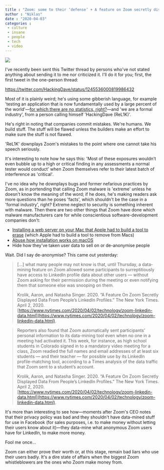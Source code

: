 ```yaml
---
title : "Zoom: some to their ‘defense’ + A feature on Zoom secretly displayed data from people’s LinkedIn profiles"
author : "Niklas"
date : "2020-04-03"
categories : 
 - culture
 - insane
 - people
 - tech
 - video
---
```


![](https://niklasblog.com/wp-content/image-19.png)

I've recently been sent this Twitter thread by persons who've not stated anything about sending it to me nor criticized it. I'll do it for you; first, the first tweet in the one-person thread:

https://twitter.com/HackingDave/status/1245536000819986432

Most of it is plainly weird; he's using some gibberish language, for example 'testing an application that is now fundamentally used by a large percent of the world'—[for which there are no statistics, right?](https://finance.yahoo.com/news/zoom-takes-lead-over-microsoft-201912897.html)—and 'we are a formal industry', from a person calling himself 'HackingDave (ReL1K)'.

He's right in noting that companies commit mistakes. We're humans. We build stuff. The stuff will be flawed unless the builders make an effort to make sure the stuff is not flawed.

'ReL1K' downplays Zoom's mistakes to the point where one cannot take his speech seriously.

It's interesting to note how he says this: 'Most of these exposures wouldn't even bubble up to a high or critical finding in any assessments a normal tester would conduct' when Zoom themselves refer to their latest batch of interference as 'critical'.

I've no idea why he downplays bugs and former nefarious practices by Zoom, as in portending that calling Zoom malware is 'extreme' unless he doesn't know the meaning of the word; if he does, he's making readers ask more questions than he poses 'facts', which shouldn't be the case in a 'formal industry', right? Extreme neglect to security is something inherent with malware. Then there are two other things that Zoom have done which malware manufacturers care for while conscientious software-development companies don't:

- [Installing a web server on your Mac that Apple had to build a tool to erase](https://protonmail.com/blog/zoom-privacy-issues/) (which Apple had to build a tool to remove from Macs)
- [Abuse how installation works on macOS](https://niklasblog.com/?p=24503)
- Hide how they've taken user data to sell on or de-anonymise people

Wait. Did I say de-anonymise? This came out yesterday:

> \[...\] what many people may not know is that, until Thursday, a data-mining feature on Zoom allowed some participants to surreptitiously have access to LinkedIn profile data about other users — without Zoom asking for their permission during the meeting or even notifying them that someone else was snooping on them.
> 
> Krolik, Aaron, and Natasha Singer. 2020. “A Feature On Zoom Secretly Displayed Data From People’s LinkedIn Profiles.” The New York Times. April 2, 2020. [https://www.nytimes.com/2020/04/02/technology/zoom-linkedin-data.html](https://www.nytimes.com/2020/04/02/technology/zoom-linkedin-data.html).

> Reporters also found that Zoom automatically sent participants’ personal information to its data-mining tool even when no one in a meeting had activated it. This week, for instance, as high school students in Colorado signed in to a mandatory video meeting for a class, Zoom readied the full names and email addresses of at least six students — and their teacher — for possible use by its LinkedIn profile-matching tool, according to a Times analysis of the data traffic that Zoom sent to a student’s account.
> 
> Krolik, Aaron, and Natasha Singer. 2020. “A Feature On Zoom Secretly Displayed Data From People’s LinkedIn Profiles.” The New York Times. April 2, 2020. [https://www.nytimes.com/2020/04/02/technology/zoom-linkedin-data.html](https://www.nytimes.com/2020/04/02/technology/zoom-linkedin-data.html).

It's more than interesting to see how—moments after Zoom's CEO notes that their privacy policy was bad and they shouldn't have data-mined stuff for use in Facebook (for sales purposes, i.e. to make money without letting their users know about it)—they data-mine what anonymous Zoom users have for LinkedIn, to make more money.

Fool me once...

Zoom can either prove their worth or, at this stage, remain bad liars who use their users badly. It's a dire state of affairs when the biggest Zoom whistleblowers are the ones who Zoom make money from.
